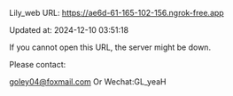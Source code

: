 Lily_web URL: https://ae6d-61-165-102-156.ngrok-free.app

Updated at: 2024-12-10 03:51:18

If you cannot open this URL, the server might be down.

Please contact: 

goley04@foxmail.com Or Wechat:GL_yeaH